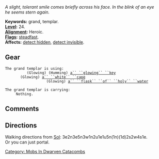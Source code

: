 *A slight, tolerant smile comes briefly across his face. In the blink of
an eye he seems stern again.*

**Keywords:** grand, templar.  
**[Level](Level "wikilink"):** 24.  
**[Alignment](Alignment "wikilink"):** Heroic.  
**[Flags](:Category:_Mob_Types "wikilink"):**
[steadfast](Sentinel_Mobs "wikilink").  
**Affects:** [detect hidden](Detect_Hidden "wikilink"), [detect
invisible](Detect_Invis "wikilink").  

## Gear

`The grand templar is using:`  
`     `<used as light>`     (Glowing) (Humming) `[`a`` ``glowing`` ``key`](Glowing_Key_(Dwarven_Catacombs) "wikilink")  
`     `<worn around neck>`  (Glowing) `[`a`` ``white`` ``cape`](White_Cape "wikilink")  
`     `<held>`              (Glowing) `[`a`` ``flask`` ``of`` ``holy`` ``water`](Flask_Of_Holy_Water "wikilink")

`The grand templar is carrying:`  
`     Nothing.`

## Comments

## Directions

Walking directions from [Sol](Sol "wikilink"):
3e2n3e5n3w1n2u1e1u5n(1n)(1d)2s2w4s1e.  
Or you can just portal.

[Category: Mobs In Dwarven
Catacombs](Category:_Mobs_In_Dwarven_Catacombs "wikilink")
